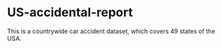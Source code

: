# US-accidental-report
This is a countrywide car accident dataset, which covers 49 states of the USA. 

